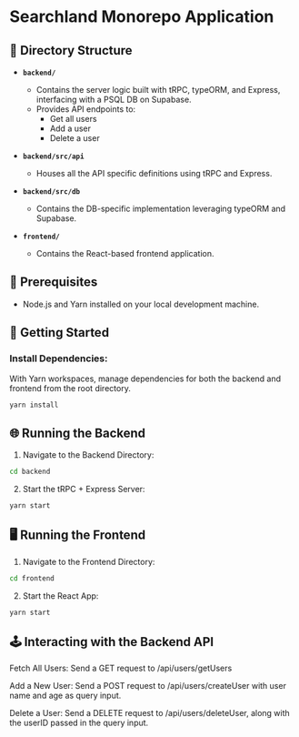 # Searchland Monorepo Application

## 📁 Directory Structure

- **`backend/`**
  - Contains the server logic built with tRPC, typeORM, and Express, interfacing with a PSQL DB on Supabase.
  - Provides API endpoints to:
    - Get all users
    - Add a user
    - Delete a user

- **`backend/src/api`**
  - Houses all the API specific definitions using tRPC and Express.

- **`backend/src/db`**
  - Contains the DB-specific implementation leveraging typeORM and Supabase.

- **`frontend/`**
  - Contains the React-based frontend application.

## 🔧 Prerequisites

- Node.js and Yarn installed on your local development machine.

## 🚀 Getting Started

### Install Dependencies:

With Yarn workspaces, manage dependencies for both the backend and frontend from the root directory.

```bash
yarn install
```

## 🌐 Running the Backend
1. Navigate to the Backend Directory:
```bash
cd backend
```

2. Start the tRPC + Express Server:
```bash
yarn start
```

## 🖥️ Running the Frontend
1. Navigate to the Frontend Directory:
```bash
cd frontend
```
2. Start the React App:
```bash
yarn start
```

## 🕹️ Interacting with the Backend API
Fetch All Users:
Send a GET request to /api/users/getUsers

Add a New User:
Send a POST request to /api/users/createUser with user name and age as query input.

Delete a User:
Send a DELETE request to /api/users/deleteUser, along with the userID passed in the query input.

